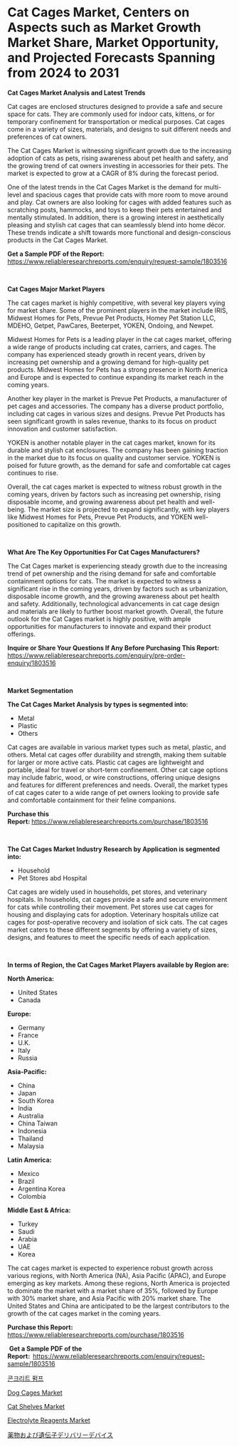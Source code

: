 <p><h1>Cat Cages Market, Centers on Aspects such as Market Growth Market Share, Market Opportunity, and Projected Forecasts Spanning from 2024 to 2031</h1></p><p><strong>Cat Cages Market Analysis and Latest Trends</strong></p>
<p><p>Cat cages are enclosed structures designed to provide a safe and secure space for cats. They are commonly used for indoor cats, kittens, or for temporary confinement for transportation or medical purposes. Cat cages come in a variety of sizes, materials, and designs to suit different needs and preferences of cat owners.</p><p>The Cat Cages Market is witnessing significant growth due to the increasing adoption of cats as pets, rising awareness about pet health and safety, and the growing trend of cat owners investing in accessories for their pets. The market is expected to grow at a CAGR of 8% during the forecast period.</p><p>One of the latest trends in the Cat Cages Market is the demand for multi-level and spacious cages that provide cats with more room to move around and play. Cat owners are also looking for cages with added features such as scratching posts, hammocks, and toys to keep their pets entertained and mentally stimulated. In addition, there is a growing interest in aesthetically pleasing and stylish cat cages that can seamlessly blend into home décor. These trends indicate a shift towards more functional and design-conscious products in the Cat Cages Market.</p></p>
<p><strong>Get a Sample PDF of the Report:&nbsp;</strong> <a href="https://www.reliableresearchreports.com/enquiry/request-sample/1803516">https://www.reliableresearchreports.com/enquiry/request-sample/1803516</a></p>
<p>&nbsp;</p>
<p><strong>Cat Cages Major Market Players</strong></p>
<p><p>The cat cages market is highly competitive, with several key players vying for market share. Some of the prominent players in the market include IRIS, Midwest Homes for Pets, Prevue Pet Products, Homey Pet Station LLC, MDEHO, Getpet, PawCares, Beeterpet, YOKEN, Ondoing, and Newpet. </p><p>Midwest Homes for Pets is a leading player in the cat cages market, offering a wide range of products including cat crates, carriers, and cages. The company has experienced steady growth in recent years, driven by increasing pet ownership and a growing demand for high-quality pet products. Midwest Homes for Pets has a strong presence in North America and Europe and is expected to continue expanding its market reach in the coming years.</p><p>Another key player in the market is Prevue Pet Products, a manufacturer of pet cages and accessories. The company has a diverse product portfolio, including cat cages in various sizes and designs. Prevue Pet Products has seen significant growth in sales revenue, thanks to its focus on product innovation and customer satisfaction.</p><p>YOKEN is another notable player in the cat cages market, known for its durable and stylish cat enclosures. The company has been gaining traction in the market due to its focus on quality and customer service. YOKEN is poised for future growth, as the demand for safe and comfortable cat cages continues to rise.</p><p>Overall, the cat cages market is expected to witness robust growth in the coming years, driven by factors such as increasing pet ownership, rising disposable income, and growing awareness about pet health and well-being. The market size is projected to expand significantly, with key players like Midwest Homes for Pets, Prevue Pet Products, and YOKEN well-positioned to capitalize on this growth.</p></p>
<p>&nbsp;</p>
<p><strong>What Are The Key Opportunities For Cat Cages Manufacturers?</strong></p>
<p><p>The Cat Cages market is experiencing steady growth due to the increasing trend of pet ownership and the rising demand for safe and comfortable containment options for cats. The market is expected to witness a significant rise in the coming years, driven by factors such as urbanization, disposable income growth, and the growing awareness about pet health and safety. Additionally, technological advancements in cat cage design and materials are likely to further boost market growth. Overall, the future outlook for the Cat Cages market is highly positive, with ample opportunities for manufacturers to innovate and expand their product offerings.</p></p>
<p><strong>Inquire or Share Your Questions If Any Before Purchasing This Report:</strong> <a href="https://www.reliableresearchreports.com/enquiry/pre-order-enquiry/1803516">https://www.reliableresearchreports.com/enquiry/pre-order-enquiry/1803516</a></p>
<p>&nbsp;</p>
<p><strong>Market Segmentation</strong></p>
<p><strong>The Cat Cages Market Analysis by types is segmented into:</strong></p>
<p><ul><li>Metal</li><li>Plastic</li><li>Others</li></ul></p>
<p><p>Cat cages are available in various market types such as metal, plastic, and others. Metal cat cages offer durability and strength, making them suitable for larger or more active cats. Plastic cat cages are lightweight and portable, ideal for travel or short-term confinement. Other cat cage options may include fabric, wood, or wire constructions, offering unique designs and features for different preferences and needs. Overall, the market types of cat cages cater to a wide range of pet owners looking to provide safe and comfortable containment for their feline companions.</p></p>
<p><strong>Purchase this Report:&nbsp;</strong><a href="https://www.reliableresearchreports.com/purchase/1803516">https://www.reliableresearchreports.com/purchase/1803516</a></p>
<p>&nbsp;</p>
<p><strong>The Cat Cages Market Industry Research by Application is segmented into:</strong></p>
<p><ul><li>Household</li><li>Pet Stores abd Hospital</li></ul></p>
<p><p>Cat cages are widely used in households, pet stores, and veterinary hospitals. In households, cat cages provide a safe and secure environment for cats while controlling their movement. Pet stores use cat cages for housing and displaying cats for adoption. Veterinary hospitals utilize cat cages for post-operative recovery and isolation of sick cats. The cat cages market caters to these different segments by offering a variety of sizes, designs, and features to meet the specific needs of each application.</p></p>
<p>&nbsp;</p>
<p><strong>In terms of Region, the Cat Cages Market Players available by Region are:</strong></p>
<p>
    <p> <strong> North America: </strong>
        <ul>
            <li>United States</li>
            <li>Canada</li>
        </ul>
        </p> 
    <p> <strong> Europe: </strong>
        <ul>
            <li>Germany</li>
            <li>France</li>
            <li>U.K.</li>
            <li>Italy</li>
            <li>Russia</li>
        </ul>
        </p> 
    <p> <strong> Asia-Pacific: </strong>
        <ul>
            <li>China</li>
            <li>Japan</li>
            <li>South Korea</li>
            <li>India</li>
            <li>Australia</li>
            <li>China Taiwan</li>
            <li>Indonesia</li>
            <li>Thailand</li>
            <li>Malaysia</li>
        </ul>
        </p> 
    <p> <strong> Latin America: </strong>
        <ul>
            <li>Mexico</li>
            <li>Brazil</li>
            <li>Argentina Korea</li>
            <li>Colombia</li>
        </ul>
        </p> 
    <p> <strong> Middle East & Africa: </strong>
        <ul>
            <li>Turkey</li>
            <li>Saudi</li>
            <li>Arabia</li>
            <li>UAE</li>
            <li>Korea</li>
        </ul>
    </p>
    </p>
<p><p>The cat cages market is expected to experience robust growth across various regions, with North America (NA), Asia Pacific (APAC), and Europe emerging as key markets. Among these regions, North America is projected to dominate the market with a market share of 35%, followed by Europe with 30% market share, and Asia Pacific with 20% market share. The United States and China are anticipated to be the largest contributors to the growth of the cat cages market in the coming years.</p></p>
<p><strong>Purchase this Report: </strong><a href="https://www.reliableresearchreports.com/purchase/1803516">https://www.reliableresearchreports.com/purchase/1803516</a></p>
<p>&nbsp;<strong>Get a Sample PDF of the Report:&nbsp;&nbsp;</strong><a href="https://www.reliableresearchreports.com/enquiry/request-sample/1803516">https://www.reliableresearchreports.com/enquiry/request-sample/1803516</a></p>
<p><strong></strong></p>
<p><p><a href="https://github.com/khytkeqagplkzqvh/Market-Research-Report-List-1/blob/main/85070653944.md">콘크리트 펌프</a></p><p><a href="https://github.com/fiixsa/Market-Research-Report-List-1/blob/main/dog-cages-market.md">Dog Cages Market</a></p><p><a href="https://github.com/Airanohannonzb68e5pb53oc1/Market-Research-Report-List-1/blob/main/cat-shelves-market.md">Cat Shelves Market</a></p><p><a href="https://issuu.com/reportprime-2/docs/electrolyte-reagents-market-size-2030.pptx">Electrolyte Reagents Market</a></p><p><a href="https://github.com/bucuel854722/Market-Research-Report-List-1/blob/main/10002004341.md">薬物および遺伝子デリバリーデバイス</a></p></p>